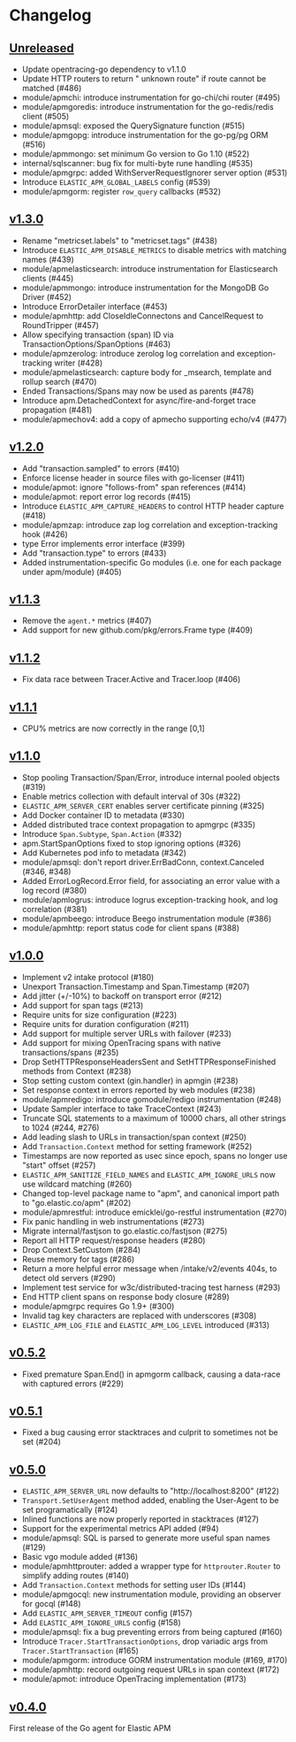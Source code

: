 # Changelog

## [Unreleased](https://github.com/elastic/apm-agent-go/compare/v1.3.0...master)

 - Update opentracing-go dependency to v1.1.0
 - Update HTTP routers to return "<METHOD> unknown route" if route cannot be matched (#486)
 - module/apmchi: introduce instrumentation for go-chi/chi router (#495)
 - module/apmgoredis: introduce instrumentation for the go-redis/redis client (#505)
 - module/apmsql: exposed the QuerySignature function (#515)
 - module/apmgopg: introduce instrumentation for the go-pg/pg ORM (#516)
 - module/apmmongo: set minimum Go version to Go 1.10 (#522)
 - internal/sqlscanner: bug fix for multi-byte rune handling (#535)
 - module/apmgrpc: added WithServerRequestIgnorer server option (#531)
 - Introduce `ELASTIC_APM_GLOBAL_LABELS` config (#539)
 - module/apmgorm: register `row_query` callbacks (#532)

## [v1.3.0](https://github.com/elastic/apm-agent-go/releases/tag/v1.3.0)

 - Rename "metricset.labels" to "metricset.tags" (#438)
 - Introduce `ELASTIC_APM_DISABLE_METRICS` to disable metrics with matching names (#439)
 - module/apmelasticsearch: introduce instrumentation for Elasticsearch clients (#445)
 - module/apmmongo: introduce instrumentation for the MongoDB Go Driver (#452)
 - Introduce ErrorDetailer interface (#453)
 - module/apmhttp: add CloseIdleConnectons and CancelRequest to RoundTripper (#457)
 - Allow specifying transaction (span) ID via TransactionOptions/SpanOptions (#463)
 - module/apmzerolog: introduce zerolog log correlation and exception-tracking writer (#428)
 - module/apmelasticsearch: capture body for \_msearch, template and rollup search (#470)
 - Ended Transactions/Spans may now be used as parents (#478)
 - Introduce apm.DetachedContext for async/fire-and-forget trace propagation (#481)
 - module/apmechov4: add a copy of apmecho supporting echo/v4 (#477)

## [v1.2.0](https://github.com/elastic/apm-agent-go/releases/tag/v1.2.0)

 - Add "transaction.sampled" to errors (#410)
 - Enforce license header in source files with go-licenser (#411)
 - module/apmot: ignore "follows-from" span references (#414)
 - module/apmot: report error log records (#415)
 - Introduce `ELASTIC_APM_CAPTURE_HEADERS` to control HTTP header capture (#418)
 - module/apmzap: introduce zap log correlation and exception-tracking hook (#426)
 - type Error implements error interface (#399)
 - Add "transaction.type" to errors (#433)
 - Added instrumentation-specific Go modules (i.e. one for each package under apm/module) (#405)

## [v1.1.3](https://github.com/elastic/apm-agent-go/releases/tag/v1.1.3)

 - Remove the `agent.*` metrics (#407)
 - Add support for new github.com/pkg/errors.Frame type (#409)

## [v1.1.2](https://github.com/elastic/apm-agent-go/releases/tag/v1.1.2)

 - Fix data race between Tracer.Active and Tracer.loop (#406)

## [v1.1.1](https://github.com/elastic/apm-agent-go/releases/tag/v1.1.1)

 - CPU% metrics are now correctly in the range [0,1]

## [v1.1.0](https://github.com/elastic/apm-agent-go/releases/tag/v1.1.0)

 - Stop pooling Transaction/Span/Error, introduce internal pooled objects (#319)
 - Enable metrics collection with default interval of 30s (#322)
 - `ELASTIC_APM_SERVER_CERT` enables server certificate pinning (#325)
 - Add Docker container ID to metadata (#330)
 - Added distributed trace context propagation to apmgrpc (#335)
 - Introduce `Span.Subtype`, `Span.Action` (#332)
 - apm.StartSpanOptions fixed to stop ignoring options (#326)
 - Add Kubernetes pod info to metadata (#342)
 - module/apmsql: don't report driver.ErrBadConn, context.Canceled (#346, #348)
 - Added ErrorLogRecord.Error field, for associating an error value with a log record (#380)
 - module/apmlogrus: introduce logrus exception-tracking hook, and log correlation (#381)
 - module/apmbeego: introduce Beego instrumentation module (#386)
 - module/apmhttp: report status code for client spans (#388)

## [v1.0.0](https://github.com/elastic/apm-agent-go/releases/tag/v1.0.0)

 - Implement v2 intake protocol (#180)
 - Unexport Transaction.Timestamp and Span.Timestamp (#207)
 - Add jitter (+/-10%) to backoff on transport error (#212)
 - Add support for span tags (#213)
 - Require units for size configuration (#223)
 - Require units for duration configuration (#211)
 - Add support for multiple server URLs with failover (#233)
 - Add support for mixing OpenTracing spans with native transactions/spans (#235)
 - Drop SetHTTPResponseHeadersSent and SetHTTPResponseFinished methods from Context (#238)
 - Stop setting custom context (gin.handler) in apmgin (#238)
 - Set response context in errors reported by web modules (#238)
 - module/apmredigo: introduce gomodule/redigo instrumentation (#248)
 - Update Sampler interface to take TraceContext (#243)
 - Truncate SQL statements to a maximum of 10000 chars, all other strings to 1024 (#244, #276)
 - Add leading slash to URLs in transaction/span context (#250)
 - Add `Transaction.Context` method for setting framework (#252)
 - Timestamps are now reported as usec since epoch, spans no longer use "start" offset (#257)
 - `ELASTIC_APM_SANITIZE_FIELD_NAMES` and `ELASTIC_APM_IGNORE_URLS` now use wildcard matching (#260)
 - Changed top-level package name to "apm", and canonical import path to "go.elastic.co/apm" (#202)
 - module/apmrestful: introduce emicklei/go-restful instrumentation (#270)
 - Fix panic handling in web instrumentations (#273)
 - Migrate internal/fastjson to go.elastic.co/fastjson (#275)
 - Report all HTTP request/response headers (#280)
 - Drop Context.SetCustom (#284)
 - Reuse memory for tags (#286)
 - Return a more helpful error message when /intake/v2/events 404s, to detect old servers (#290)
 - Implement test service for w3c/distributed-tracing test harness (#293)
 - End HTTP client spans on response body closure (#289)
 - module/apmgrpc requires Go 1.9+ (#300)
 - Invalid tag key characters are replaced with underscores (#308)
 - `ELASTIC_APM_LOG_FILE` and `ELASTIC_APM_LOG_LEVEL` introduced (#313)

## [v0.5.2](https://github.com/elastic/apm-agent-go/releases/tag/v0.5.2)

 - Fixed premature Span.End() in apmgorm callback, causing a data-race with captured errors (#229)

## [v0.5.1](https://github.com/elastic/apm-agent-go/releases/tag/v0.5.1)

 - Fixed a bug causing error stacktraces and culprit to sometimes not be set (#204)

## [v0.5.0](https://github.com/elastic/apm-agent-go/releases/tag/v0.5.0)

 - `ELASTIC_APM_SERVER_URL` now defaults to "http://localhost:8200" (#122)
 - `Transport.SetUserAgent` method added, enabling the User-Agent to be set programatically (#124)
 - Inlined functions are now properly reported in stacktraces (#127)
 - Support for the experimental metrics API added (#94)
 - module/apmsql: SQL is parsed to generate more useful span names (#129)
 - Basic vgo module added (#136)
 - module/apmhttprouter: added a wrapper type for `httprouter.Router` to simplify adding routes (#140)
 - Add `Transaction.Context` methods for setting user IDs (#144)
 - module/apmgocql: new instrumentation module, providing an observer for gocql (#148)
 - Add `ELASTIC_APM_SERVER_TIMEOUT` config (#157)
 - Add `ELASTIC_APM_IGNORE_URLS` config (#158)
 - module/apmsql: fix a bug preventing errors from being captured (#160)
 - Introduce `Tracer.StartTransactionOptions`, drop variadic args from `Tracer.StartTransaction` (#165)
 - module/apmgorm: introduce GORM instrumentation module (#169, #170)
 - module/apmhttp: record outgoing request URLs in span context (#172)
 - module/apmot: introduce OpenTracing implementation (#173)

## [v0.4.0](https://github.com/elastic/apm-agent-go/releases/tag/v0.4.0)

First release of the Go agent for Elastic APM
